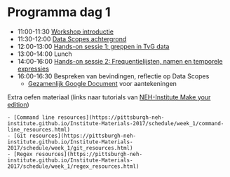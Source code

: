 # Programma dag 1

+ 11:00-11:30 [Workshop introductie](programma_dag1.md)
+ 11:30-12:00 [Data Scopes achtergrond](data_scopes_intro.md)
+ 12:00-13:00 [Hands-on sessie 1: greppen in TvG data](tvg_opdracht1.md)
+ 13:00-14:00 Lunch
+ 14:00-16:00 [Hands-on sessie 2: Frequentielijsten, namen en temporele expressies](tvg_opdracht2.md)
+ 16:00-16:30 Bespreken van bevindingen, reflectie op Data Scopes
    + [Gezamenlijk Google Document](https://docs.google.com/document/d/1GR4o1FG6pmbyQaDH_ZzPQRUBGjZknBZSB_13TVE22Pw/edit#) voor aantekeningen


Extra oefen materiaal (links naar tutorials van [NEH-Institute Make your edition](https://pittsburgh-neh-institute.github.io/Institute-Materials-2017/))

	- [Command line resources](https://pittsburgh-neh-institute.github.io/Institute-Materials-2017/schedule/week_1/command-line_resources.html) 
	- [Git resources](https://pittsburgh-neh-institute.github.io/Institute-Materials-2017/schedule/week_1/git_resources.html)
	- [Regex resources](https://pittsburgh-neh-institute.github.io/Institute-Materials-2017/schedule/week_1/regex_resources.html)

